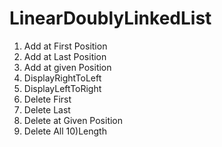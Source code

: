 # LinearDoublyLinkedList
1) Add at First Position
2) Add at Last Position
3) Add at given Position
4) DisplayRightToLeft
5) DisplayLeftToRight
6) Delete First
7) Delete Last
8) Delete at Given Position
9) Delete All
10)Length

